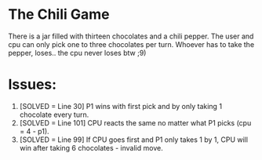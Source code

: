 # The Chili Game
There is a jar filled with thirteen chocolates and a chili pepper. The user and cpu can only pick one to three chocolates per turn. Whoever has to take the pepper, loses.. the cpu never loses btw ;9)

# Issues:
1. [SOLVED = Line 30] P1 wins with first pick and by only taking 1 chocolate every turn.
2. [SOLVED = Line 101] CPU reacts the same no matter what P1 picks (cpu = 4 - p1).
3. [SOLVED = Line 99] If CPU goes first and P1 only takes 1 by 1, CPU will win after taking 6 chocolates - invalid move.

